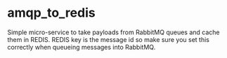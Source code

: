 # amqp_to_redis
Simple micro-service to  take payloads from RabbitMQ queues and cache them in REDIS. REDIS key is the message id so make sure you set this correctly when queueing messages into RabbitMQ.
